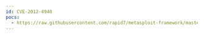 ```yaml
---
id: CVE-2012-4940
pocs:
  - https://raw.githubusercontent.com/rapid7/metasploit-framework/master/modules/auxiliary/admin/http/axigen_file_access.rb
---
```

